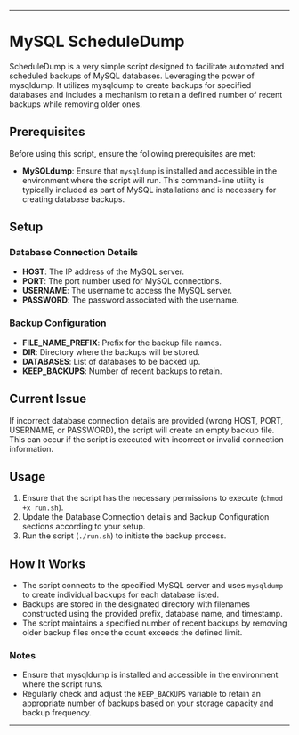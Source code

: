 ---

# MySQL ScheduleDump

ScheduleDump is a very simple script designed to facilitate automated and scheduled backups of MySQL databases. Leveraging the power of mysqldump. It utilizes mysqldump to create backups for specified databases and includes a mechanism to retain a defined number of recent backups while removing older ones.

## Prerequisites

Before using this script, ensure the following prerequisites are met:

- **MySQLdump**: Ensure that `mysqldump` is installed and accessible in the environment where the script will run. This command-line utility is typically included as part of MySQL installations and is necessary for creating database backups.


## Setup

### Database Connection Details

- **HOST**: The IP address of the MySQL server.
- **PORT**: The port number used for MySQL connections.
- **USERNAME**: The username to access the MySQL server.
- **PASSWORD**: The password associated with the username.

### Backup Configuration

- **FILE_NAME_PREFIX**: Prefix for the backup file names.
- **DIR**: Directory where the backups will be stored.
- **DATABASES**: List of databases to be backed up.
- **KEEP_BACKUPS**: Number of recent backups to retain.

## Current Issue

If incorrect database connection details are provided (wrong HOST, PORT, USERNAME, or PASSWORD), the script will create an empty backup file. This can occur if the script is executed with incorrect or invalid connection information.

## Usage

1. Ensure that the script has the necessary permissions to execute (`chmod +x run.sh`).
2. Update the Database Connection details and Backup Configuration sections according to your setup.
3. Run the script (`./run.sh`) to initiate the backup process.

## How It Works

- The script connects to the specified MySQL server and uses `mysqldump` to create individual backups for each database listed.
- Backups are stored in the designated directory with filenames constructed using the provided prefix, database name, and timestamp.
- The script maintains a specified number of recent backups by removing older backup files once the count exceeds the defined limit.

### Notes

- Ensure that mysqldump is installed and accessible in the environment where the script runs.
- Regularly check and adjust the `KEEP_BACKUPS` variable to retain an appropriate number of backups based on your storage capacity and backup frequency.

---